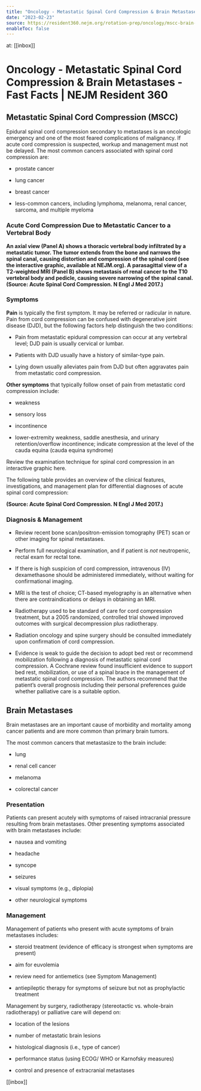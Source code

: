 ```yaml
---
title: "Oncology - Metastatic Spinal Cord Compression & Brain Metastases - Fast Facts | NEJM Resident 360"
date: "2023-02-23"
source: https://resident360.nejm.org/rotation-prep/oncology/mscc-brain-metastases/fast-facts
enableToc: false
---
```


at: [[inbox]]

# Oncology - Metastatic Spinal Cord Compression & Brain Metastases - Fast Facts | NEJM Resident 360
## Metastatic Spinal Cord Compression (MSCC)

Epidural spinal cord compression secondary to metastases is an oncologic emergency and one of the most feared complications of malignancy. If acute cord compression is suspected, workup and management must not be delayed. The most common cancers associated with spinal cord compression are:

*   prostate cancer
    
*   lung cancer
    
*   breast cancer
    
*   less-common cancers, including lymphoma, melanoma, renal cancer, sarcoma, and multiple myeloma  
      

    

### Acute Cord Compression Due to Metastatic Cancer to a Vertebral Body

  
**An axial view (Panel A) shows a thoracic vertebral body infiltrated by a metastatic tumor. The tumor extends from the bone and narrows the spinal canal, causing distortion and compression of the spinal cord (see the interactive graphic, available at NEJM.org). A parasagittal view of a T2-weighted MRI (Panel B) shows metastasis of renal cancer to the T10 vertebral body and pedicle, causing severe narrowing of the spinal canal.  
(Source: Acute Spinal Cord Compression. N Engl J Med 2017.)**

### Symptoms

**Pain** is typically the first symptom. It may be referred or radicular in nature. Pain from cord compression can be confused with degenerative joint disease (DJD), but the following factors help distinguish the two conditions:

*   Pain from metastatic epidural compression can occur at any vertebral level; DJD pain is usually cervical or lumbar.
    
*   Patients with DJD usually have a history of similar-type pain.
    
*   Lying down usually alleviates pain from DJD but often aggravates pain from metastatic cord compression.  
      
    

**Other symptoms** that typically follow onset of pain from metastatic cord compression include:

*   weakness
    
*   sensory loss
    
*   incontinence
    
*   lower-extremity weakness, saddle anesthesia, and urinary retention/overflow incontinence; indicate compression at the level of the cauda equina (cauda equina syndrome)  
      
    

Review the examination technique for spinal cord compression in an interactive graphic here. 

The following table provides an overview of the clinical features, investigations, and management plan for differential diagnoses of acute spinal cord compression:

  
**(Source: Acute Spinal Cord Compression. N Engl J Med 2017.)**

### Diagnosis & Management

*   Review recent bone scan/positron-emission tomography (PET) scan or other imaging for spinal metastases.
    
*   Perform full neurological examination, and if patient is *not* neutropenic, rectal exam for rectal tone.
    
*   If there is high suspicion of cord compression, intravenous (IV) dexamethasone should be administered immediately, without waiting for confirmational imaging.
    
*   MRI is the test of choice; CT-based myelography is an alternative when there are contraindications or delays in obtaining an MRI.
    
*   Radiotherapy used to be standard of care for cord compression treatment, but a 2005 randomized, controlled trial showed improved outcomes with surgical decompression plus radiotherapy.
    
*   Radiation oncology and spine surgery should be consulted immediately upon confirmation of cord compression.
    
*   Evidence is weak to guide the decision to adopt bed rest or recommend mobilization following a diagnosis of metastatic spinal cord compression. A Cochrane review found insufficient evidence to support bed rest, mobilization, or use of a spinal brace in the management of metastatic spinal cord compression. The authors recommend that the patient’s overall prognosis including their personal preferences guide whether palliative care is a suitable option.
    

## Brain Metastases

Brain metastases are an important cause of morbidity and mortality among cancer patients and are more common than primary brain tumors.

The most common cancers that metastasize to the brain include:

*   lung
    
*   renal cell cancer
    
*   melanoma
    
*   colorectal cancer  
      
    

### Presentation

Patients can present acutely with symptoms of raised intracranial pressure resulting from brain metastases. Other presenting symptoms associated with brain metastases include:

*   nausea and vomiting
    
*   headache
    
*   syncope
    
*   seizures
    
*   visual symptoms (e.g., diplopia)
    
*   other neurological symptoms  
      
    

### Management

Management of patients who present with acute symptoms of brain metastases includes:

*   steroid treatment (evidence of efficacy is strongest when symptoms are present)
    
*   aim for euvolemia
    
*   review need for antiemetics (see Symptom Management)
    
*   antiepileptic therapy for symptoms of seizure but not as prophylactic treatment  
      
    

Management by surgery, radiotherapy (stereotactic vs. whole-brain radiotherapy) or palliative care will depend on:

*   location of the lesions
    
*   number of metastatic brain lesions
    
*   histological diagnosis (i.e., type of cancer)
    
*   performance status (using ECOG/ WHO or Karnofsky measures)
    
*   control and presence of extracranial metastases

[[inbox]]
